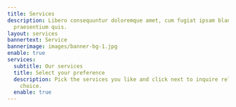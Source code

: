```yaml
---
title: Services
description: Libero consequuntur doloremque amet, cum fugiat ipsam blanditiis corrupti
  praesentium quis.
layout: services
bannertext: Service
bannerimage: images/banner-bg-1.jpg
enable: true
services:
  subtitle: Our services
  title: Select your preference
  description: Pick the services you like and click next to inquire related to your
    choice.
  enable: true
---
```

